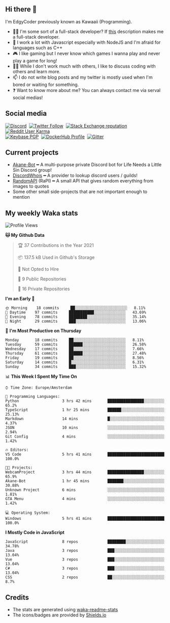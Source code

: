 ## Hi there 👋
I'm EdgyCoder previously known as Kawaaii (Programming).  
- 👨‍💻 I'm some sort of a full-stack developer? If [this](https://www.w3schools.com/whatis/whatis_fullstack.asp) description makes me a full-stack developer.
- 🌱 I work a lot with Javascript especially with NodeJS and I'm afraid for languages such as C++
- 🎮 I like gaming but I never know which games I wanna play and never play a game for long!
- 👯‍♀️ While I don't work much with others, I like to discuss coding with others and learn more.
- 📫 I do not write blog posts and my twitter is mostly used when I'm bored or waiting for something.
- ❓ Want to know more about me? You can always contact me via serval social medias!

## Social media
[![Discord](https://img.shields.io/discord/777865965542309888?label=Discord%20Guild&style=for-the-badge&logo=discord&logoColor=ffffff)](https://discord.gg/rsz9w9P2ht)
‎‎ [![Twitter Follow](https://img.shields.io/twitter/follow/edgycoder?color=%231DA1F2&label=Twitter&style=for-the-badge&logo=twitter&logoColor=ffffff)](https://twitter.com/EdgyCoder)
‎‎ [![Stack Exchange reputation](https://img.shields.io/stackexchange/stackoverflow/r/12418331?color=%23F48024&label=Stack%20overflow&style=for-the-badge&logo=stackoverflow&logoColor=ffffff)](https://stackoverflow.com/users/12418331/kawaaii)
‎‎ [![Reddit User Karma](https://img.shields.io/reddit/user-karma/combined/Kawaaii-Programming?label=Reddit&style=for-the-badge&logo=reddit&logoColor=ffffff)](https://www.reddit.com/user/Kawaaii-Programming)  
‎‎ [![Keybase PGP](https://img.shields.io/keybase/pgp/kawaaii?label=Keybase&logo=keybase&logoColor=ffffff&style=for-the-badge)](https://keybase.io/kawaaii)
‎‎ [![DockerHub Profile](https://img.shields.io/badge/DockerHub-kawaaii-informational?style=for-the-badge&logo=docker&logoColor=ffffff)](https://hub.docker.com/u/kawaaii)
‎‎ [![Gitter](https://img.shields.io/gitter/room/edgy-irrelevant/community?label=edgy-irrelevant&logo=gitter&logoColor=ffffff&style=for-the-badge)](https://gitter.im/edgy-irrelevant/community)

## Current projects
- [Akane-Bot](https://github.com/edgycoder/Akane-Bot) ━ A multi-purpose private Discord bot for Life Needs a Little Sin Discord group!
- [DiscordWhois](https://discordwhois.xyz) ━ A provider to lookup discord users / guilds!
- [RandomAPI](https://random.rest) (RaPI) ━ A small API that gives random everything from images to quotes
- Some other small side-projects that are not important enough to mention

## My weekly Waka stats
<!--START_SECTION:waka-->
![Profile Views](http://img.shields.io/badge/Profile%20Views-3-blue)

**🐱 My Github Data** 

> 🏆 37 Contributions in the Year 2021
 > 
> 📦 137.5 kB Used in Github's Storage 
 > 
> 🚫 Not Opted to Hire
 > 
> 📜 9 Public Repositories 
 > 
> 🔑 16 Private Repositories  
 > 
**I'm an Early 🐤** 

```text
🌞 Morning    18 commits     ██░░░░░░░░░░░░░░░░░░░░░░░   8.11% 
🌆 Daytime    97 commits     ███████████░░░░░░░░░░░░░░   43.69% 
🌃 Evening    78 commits     ████████░░░░░░░░░░░░░░░░░   35.14% 
🌙 Night      29 commits     ███░░░░░░░░░░░░░░░░░░░░░░   13.06%

```
📅 **I'm Most Productive on Thursday** 

```text
Monday       18 commits     ██░░░░░░░░░░░░░░░░░░░░░░░   8.11% 
Tuesday      59 commits     ██████░░░░░░░░░░░░░░░░░░░   26.58% 
Wednesday    17 commits     ██░░░░░░░░░░░░░░░░░░░░░░░   7.66% 
Thursday     61 commits     ██████░░░░░░░░░░░░░░░░░░░   27.48% 
Friday       19 commits     ██░░░░░░░░░░░░░░░░░░░░░░░   8.56% 
Saturday     14 commits     █░░░░░░░░░░░░░░░░░░░░░░░░   6.31% 
Sunday       34 commits     ███░░░░░░░░░░░░░░░░░░░░░░   15.32%

```


📊 **This Week I Spent My Time On** 

```text
⌚︎ Time Zone: Europe/Amsterdam

💬 Programming Languages: 
Python                   3 hrs 42 mins       ████████████████░░░░░░░░░   65.2% 
TypeScript               1 hr 25 mins        ██████░░░░░░░░░░░░░░░░░░░   25.13% 
Markdown                 14 mins             █░░░░░░░░░░░░░░░░░░░░░░░░   4.37% 
JSON                     10 mins             ░░░░░░░░░░░░░░░░░░░░░░░░░   2.94% 
Git Config               4 mins              ░░░░░░░░░░░░░░░░░░░░░░░░░   1.42%

🔥 Editors: 
VS Code                  5 hrs 41 mins       █████████████████████████   100.0%

🐱‍💻 Projects: 
WebcamProject            3 hrs 44 mins       ████████████████░░░░░░░░░   65.9% 
Akane-Bot                1 hr 45 mins        ███████░░░░░░░░░░░░░░░░░░   30.88% 
Unknown Project          6 mins              ░░░░░░░░░░░░░░░░░░░░░░░░░   1.81% 
GTA Menu                 4 mins              ░░░░░░░░░░░░░░░░░░░░░░░░░   1.42%

💻 Operating System: 
Windows                  5 hrs 41 mins       █████████████████████████   100.0%

```

**I Mostly Code in JavaScript** 

```text
JavaScript               8 repos             ████████░░░░░░░░░░░░░░░░░   34.78% 
Java                     3 repos             ███░░░░░░░░░░░░░░░░░░░░░░   13.04% 
Vue                      3 repos             ███░░░░░░░░░░░░░░░░░░░░░░   13.04% 
C#                       3 repos             ███░░░░░░░░░░░░░░░░░░░░░░   13.04% 
CSS                      2 repos             ██░░░░░░░░░░░░░░░░░░░░░░░   8.7%

```



<!--END_SECTION:waka-->

## Credits
- The stats are generated using [waka-readme-stats](https://github.com/anmol098/waka-readme-stats)
- The icons/badges are provided by [Shields.io](https://shields.io/)
